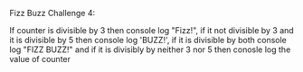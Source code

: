 Fizz Buzz Challenge 4:

If counter is divisible by 3 then console log "Fizz!", if it not divisible by 3 and it is divisible by 5 then console log 'BUZZ!', if it is divisible by both console log "FIZZ BUZZ!" and if it is divisibly by neither 3 nor 5 then conosle log the value of counter
